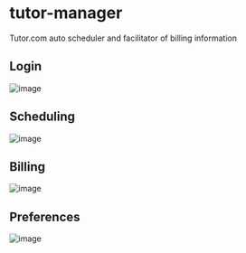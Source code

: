 # tutor-manager
Tutor.com auto scheduler and facilitator of billing information

## Login
![image](https://github.com/leovergaramarq/tutor-manager/assets/73978713/b3ca679d-7e75-4161-86ae-f8aca16fdb9b)

## Scheduling
![image](https://github.com/leovergaramarq/tutor-manager/assets/73978713/f709508c-6088-4f94-a871-56533da151cf)

## Billing
![image](https://github.com/leovergaramarq/tutor-manager/assets/73978713/75a5224e-c8ea-4ae4-995b-d66a975436c2)

## Preferences
![image](https://github.com/leovergaramarq/tutor-manager/assets/73978713/d9272435-ff7f-4202-accf-69b5176dc1b1)

